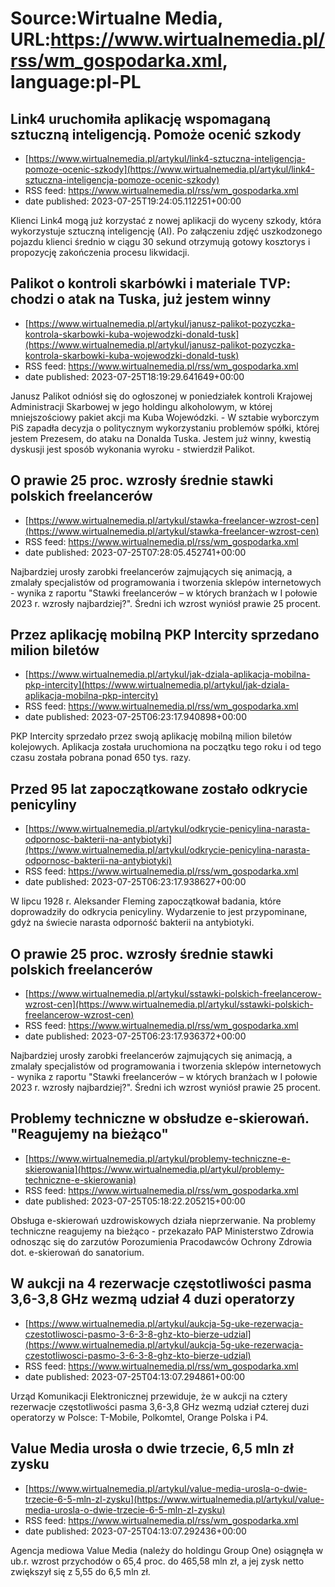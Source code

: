 # Source:Wirtualne Media, URL:https://www.wirtualnemedia.pl/rss/wm_gospodarka.xml, language:pl-PL

## Link4 uruchomiła aplikację wspomaganą sztuczną inteligencją. Pomoże ocenić szkody
 - [https://www.wirtualnemedia.pl/artykul/link4-sztuczna-inteligencja-pomoze-ocenic-szkody](https://www.wirtualnemedia.pl/artykul/link4-sztuczna-inteligencja-pomoze-ocenic-szkody)
 - RSS feed: https://www.wirtualnemedia.pl/rss/wm_gospodarka.xml
 - date published: 2023-07-25T19:24:05.112251+00:00

Klienci Link4 mogą już korzystać z nowej aplikacji do wyceny szkody, która wykorzystuje sztuczną inteligencję (AI). Po załączeniu zdjęć uszkodzonego pojazdu klienci średnio w ciągu 30 sekund otrzymują gotowy kosztorys i propozycję zakończenia procesu likwidacji.

## Palikot o kontroli skarbówki i materiale TVP: chodzi o atak na Tuska, już jestem winny
 - [https://www.wirtualnemedia.pl/artykul/janusz-palikot-pozyczka-kontrola-skarbowki-kuba-wojewodzki-donald-tusk](https://www.wirtualnemedia.pl/artykul/janusz-palikot-pozyczka-kontrola-skarbowki-kuba-wojewodzki-donald-tusk)
 - RSS feed: https://www.wirtualnemedia.pl/rss/wm_gospodarka.xml
 - date published: 2023-07-25T18:19:29.641649+00:00

Janusz Palikot odniósł się do ogłoszonej w poniedziałek kontroli Krajowej Administracji Skarbowej w jego holdingu alkoholowym, w której mniejszościowy pakiet akcji ma Kuba Wojewódzki. - W sztabie wyborczym PiS zapadła decyzja o politycznym wykorzystaniu problemów spółki, której jestem Prezesem, do ataku na Donalda Tuska. Jestem już winny, kwestią dyskusji jest sposób wykonania wyroku - stwierdził Palikot.

## O prawie 25 proc. wzrosły średnie stawki polskich freelancerów
 - [https://www.wirtualnemedia.pl/artykul/stawka-freelancer-wzrost-cen](https://www.wirtualnemedia.pl/artykul/stawka-freelancer-wzrost-cen)
 - RSS feed: https://www.wirtualnemedia.pl/rss/wm_gospodarka.xml
 - date published: 2023-07-25T07:28:05.452741+00:00

Najbardziej urosły zarobki freelancerów zajmujących się animacją, a zmalały specjalistów od programowania i tworzenia sklepów internetowych - wynika z raportu "Stawki freelancerów – w których branżach w I połowie 2023 r. wzrosły najbardziej?". Średni ich wzrost wyniósł prawie 25 procent.

## Przez aplikację mobilną PKP Intercity sprzedano milion biletów
 - [https://www.wirtualnemedia.pl/artykul/jak-dziala-aplikacja-mobilna-pkp-intercity](https://www.wirtualnemedia.pl/artykul/jak-dziala-aplikacja-mobilna-pkp-intercity)
 - RSS feed: https://www.wirtualnemedia.pl/rss/wm_gospodarka.xml
 - date published: 2023-07-25T06:23:17.940898+00:00

PKP Intercity sprzedało przez swoją aplikację mobilną milion biletów kolejowych. Aplikacja została uruchomiona na początku tego roku i od tego czasu została pobrana ponad 650 tys. razy.

## Przed 95 lat zapoczątkowane zostało odkrycie penicyliny
 - [https://www.wirtualnemedia.pl/artykul/odkrycie-penicylina-narasta-odpornosc-bakterii-na-antybiotyki](https://www.wirtualnemedia.pl/artykul/odkrycie-penicylina-narasta-odpornosc-bakterii-na-antybiotyki)
 - RSS feed: https://www.wirtualnemedia.pl/rss/wm_gospodarka.xml
 - date published: 2023-07-25T06:23:17.938627+00:00

W lipcu 1928 r. Aleksander Fleming zapoczątkował badania, które doprowadziły do odkrycia penicyliny. Wydarzenie to jest przypominane, gdyż na świecie narasta odporność bakterii na antybiotyki.

## O prawie 25 proc. wzrosły średnie stawki polskich freelancerów
 - [https://www.wirtualnemedia.pl/artykul/sstawki-polskich-freelancerow-wzrost-cen](https://www.wirtualnemedia.pl/artykul/sstawki-polskich-freelancerow-wzrost-cen)
 - RSS feed: https://www.wirtualnemedia.pl/rss/wm_gospodarka.xml
 - date published: 2023-07-25T06:23:17.936372+00:00

Najbardziej urosły zarobki freelancerów zajmujących się animacją, a zmalały specjalistów od programowania i tworzenia sklepów internetowych - wynika z raportu "Stawki freelancerów – w których branżach w I połowie 2023 r. wzrosły najbardziej?". Średni ich wzrost wyniósł prawie 25 procent.

## Problemy techniczne w obsłudze e-skierowań. "Reagujemy na bieżąco"
 - [https://www.wirtualnemedia.pl/artykul/problemy-techniczne-e-skierowania](https://www.wirtualnemedia.pl/artykul/problemy-techniczne-e-skierowania)
 - RSS feed: https://www.wirtualnemedia.pl/rss/wm_gospodarka.xml
 - date published: 2023-07-25T05:18:22.205215+00:00

Obsługa e-skierowań uzdrowiskowych działa nieprzerwanie. Na problemy techniczne reagujemy na bieżąco - przekazało PAP Ministerstwo Zdrowia odnosząc się do zarzutów Porozumienia Pracodawców Ochrony Zdrowia dot. e-skierowań do sanatorium.

## W aukcji na 4 rezerwacje częstotliwości pasma 3,6-3,8 GHz wezmą udział 4 duzi operatorzy
 - [https://www.wirtualnemedia.pl/artykul/aukcja-5g-uke-rezerwacja-czestotliwosci-pasmo-3-6-3-8-ghz-kto-bierze-udzial](https://www.wirtualnemedia.pl/artykul/aukcja-5g-uke-rezerwacja-czestotliwosci-pasmo-3-6-3-8-ghz-kto-bierze-udzial)
 - RSS feed: https://www.wirtualnemedia.pl/rss/wm_gospodarka.xml
 - date published: 2023-07-25T04:13:07.294861+00:00

Urząd Komunikacji Elektronicznej przewiduje, że w aukcji na cztery rezerwacje częstotliwości pasma 3,6-3,8 GHz wezmą udział czterej duzi operatorzy w Polsce: T-Mobile, Polkomtel, Orange Polska i P4.

## Value Media urosła o dwie trzecie, 6,5 mln zł zysku
 - [https://www.wirtualnemedia.pl/artykul/value-media-urosla-o-dwie-trzecie-6-5-mln-zl-zysku](https://www.wirtualnemedia.pl/artykul/value-media-urosla-o-dwie-trzecie-6-5-mln-zl-zysku)
 - RSS feed: https://www.wirtualnemedia.pl/rss/wm_gospodarka.xml
 - date published: 2023-07-25T04:13:07.292436+00:00

Agencja mediowa Value Media (należy do holdingu Group One) osiągnęła w ub.r. wzrost przychodów o 65,4 proc. do 465,58 mln zł, a jej zysk netto zwiększył się z 5,55 do 6,5 mln zł.

